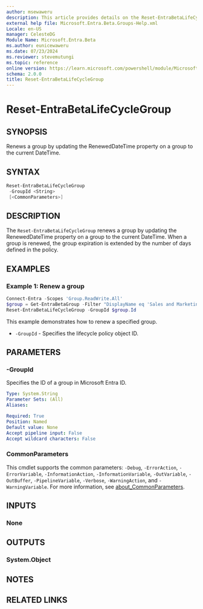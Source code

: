 ```yaml
---
author: msewaweru
description: This article provides details on the Reset-EntraBetaLifeCycleGroup command.
external help file: Microsoft.Entra.Beta.Groups-Help.xml
Locale: en-US
manager: CelesteDG
Module Name: Microsoft.Entra.Beta
ms.author: eunicewaweru
ms.date: 07/23/2024
ms.reviewer: stevemutungi
ms.topic: reference
online version: https://learn.microsoft.com/powershell/module/Microsoft.Entra.Beta/Reset-EntraBetaLifeCycleGroup
schema: 2.0.0
title: Reset-EntraBetaLifeCycleGroup
---
```


# Reset-EntraBetaLifeCycleGroup

## SYNOPSIS

Renews a group by updating the RenewedDateTime property on a group to the current DateTime.

## SYNTAX

```powershell
Reset-EntraBetaLifeCycleGroup
 -GroupId <String>
 [<CommonParameters>]
```

## DESCRIPTION

The `Reset-EntraBetaLifeCycleGroup` renews a group by updating the RenewedDateTime property on a group to the current DateTime.
When a group is renewed, the group expiration is extended by the number of days defined in the policy.

## EXAMPLES

### Example 1: Renew a group

```powershell
Connect-Entra -Scopes 'Group.ReadWrite.All'
$group = Get-EntraBetaGroup -Filter "DisplayName eq 'Sales and Marketing'"
Reset-EntraBetaLifeCycleGroup -GroupId $group.Id
```

This example demonstrates how to renew a specified group.

- `-GroupId` - Specifies the lifecycle policy object ID.

## PARAMETERS

### -GroupId

Specifies the ID of a group in Microsoft Entra ID.

```yaml
Type: System.String
Parameter Sets: (All)
Aliases:

Required: True
Position: Named
Default value: None
Accept pipeline input: False
Accept wildcard characters: False
```

### CommonParameters

This cmdlet supports the common parameters: `-Debug`, `-ErrorAction`, `-ErrorVariable`, `-InformationAction`, `-InformationVariable`, `-OutVariable`, `-OutBuffer`, `-PipelineVariable`, `-Verbose`, `-WarningAction`, and `-WarningVariable`. For more information, see [about_CommonParameters](https://go.microsoft.com/fwlink/?LinkID=113216).

## INPUTS

### None

## OUTPUTS

### System.Object

## NOTES

## RELATED LINKS
